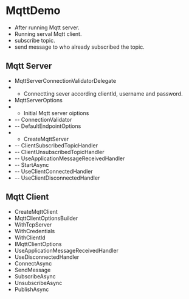 # MqttDemo
- After running Mqtt server.
- Running serval Mqtt client.
- subscribe topic.
- send message to who already subscribed the topic.

## Mqtt Server
- MqttServerConnectionValidatorDelegate
- - Connectting sever according clientId, username and password.
- MqttServerOptions
- - Initial Mqtt server oiptions
- -- ConnectionValidator
- -- DefaultEndpointOptions
- - CreateMqttServer
- -- ClientSubscribedTopicHandler
- -- ClientUnsubscribedTopicHandler
- -- UseApplicationMessageReceivedHandler
- -- StartAsync
- -- UseClientConnectedHandler
- -- UseClientDisconnectedHandler

## Mqtt Client
- CreateMqttClient
- MqttClientOptionsBuilder
- WithTcpServer
- WithCredentials
- WithClientId
- IMqttClientOptions
- UseApplicationMessageReceivedHandler
- UseDisconnectedHandler
- ConnectAsync
- SendMessage
- SubscribeAsync
- UnsubscribeAsync
- PublishAsync

